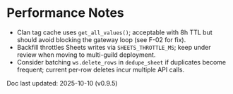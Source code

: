 # Performance Notes

- Clan tag cache uses `get_all_values()`; acceptable with 8h TTL but should avoid blocking the gateway loop (see F-02 for fix).
- Backfill throttles Sheets writes via `SHEETS_THROTTLE_MS`; keep under review when moving to multi-guild deployment.
- Consider batching `ws.delete_rows` in `dedupe_sheet` if duplicates become frequent; current per-row deletes incur multiple API calls.

Doc last updated: 2025-10-10 (v0.9.5)
